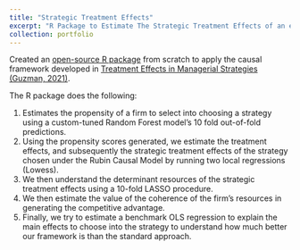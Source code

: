 ```yaml
---
title: "Strategic Treatment Effects"
excerpt: "R Package to Estimate The Strategic Treatment Effects of an experiment using High Dimensional Data<br/><br/><img src='/images/STE.jpeg'>"
collection: portfolio
---
```


Created an [open-source R package](http://vanshg.me/STE) from scratch to apply the causal framework developed in [Treatment Effects in Managerial Strategies (Guzman, 2021)](http://vanshg.me/publication/STE).

The R package does the following:
1. Estimates the propensity of a firm to select into choosing a strategy using a custom-tuned Random Forest model’s 10 fold out-of-fold predictions. 
2. Using the propensity scores generated, we estimate the treatment effects, and subsequently the strategic treatment effects of the strategy chosen under the Rubin Causal Model by running two local regressions (Lowess). 
3. We then understand the determinant resources of the strategic treatment effects using a 10-fold LASSO procedure.
4. We then estimate the value of the coherence of the firm’s resources in generating the competitive advantage.
5. Finally, we try to estimate a benchmark OLS regression to explain the main effects to choose into the strategy to understand how much better our framework is than the standard approach. 